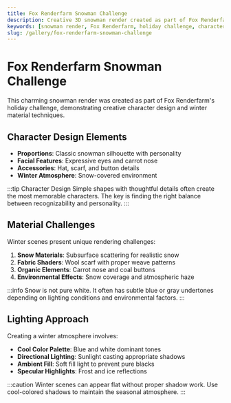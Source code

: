 ```yaml
---
title: Fox Renderfarm Snowman Challenge
description: Creative 3D snowman render created as part of Fox Renderfarm's holiday challenge, showcasing character design and winter materials.
keywords: [snowman render, Fox Renderfarm, holiday challenge, character design, winter materials, 3D art]
slug: /gallery/fox-renderfarm-snowman-challenge
---
```


# Fox Renderfarm Snowman Challenge

This charming snowman render was created as part of Fox Renderfarm's holiday challenge, demonstrating creative character design and winter material techniques.

## Character Design Elements

- **Proportions**: Classic snowman silhouette with personality
- **Facial Features**: Expressive eyes and carrot nose
- **Accessories**: Hat, scarf, and button details
- **Winter Atmosphere**: Snow-covered environment

:::tip Character Design
Simple shapes with thoughtful details often create the most memorable characters. The key is finding the right balance between recognizability and personality.
:::

## Material Challenges

Winter scenes present unique rendering challenges:

1. **Snow Materials**: Subsurface scattering for realistic snow
2. **Fabric Shaders**: Wool scarf with proper weave patterns
3. **Organic Elements**: Carrot nose and coal buttons
4. **Environmental Effects**: Snow coverage and atmospheric haze

:::info
Snow is not pure white. It often has subtle blue or gray undertones depending on lighting conditions and environmental factors.
:::

## Lighting Approach

Creating a winter atmosphere involves:

- **Cool Color Palette**: Blue and white dominant tones
- **Directional Lighting**: Sunlight casting appropriate shadows
- **Ambient Fill**: Soft fill light to prevent pure blacks
- **Specular Highlights**: Frost and ice reflections

:::caution
Winter scenes can appear flat without proper shadow work. Use cool-colored shadows to maintain the seasonal atmosphere.
:::